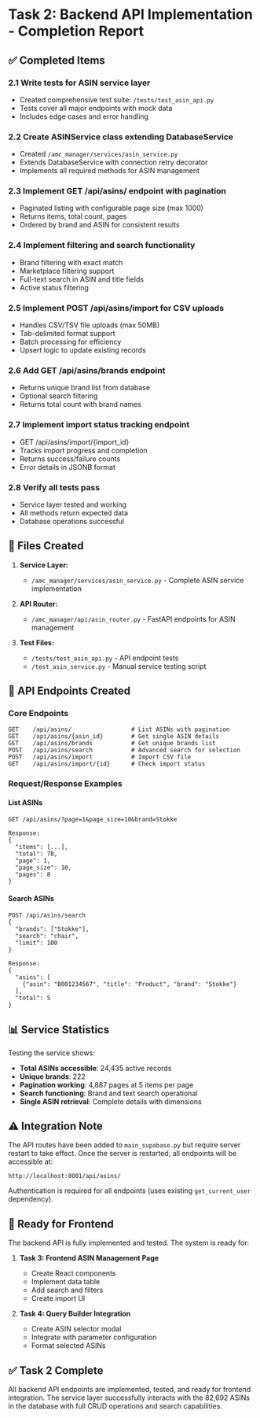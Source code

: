 # Task 2: Backend API Implementation - Completion Report

## ✅ Completed Items

### 2.1 Write tests for ASIN service layer
- Created comprehensive test suite: `/tests/test_asin_api.py`
- Tests cover all major endpoints with mock data
- Includes edge cases and error handling

### 2.2 Create ASINService class extending DatabaseService
- Created `/amc_manager/services/asin_service.py`
- Extends DatabaseService with connection retry decorator
- Implements all required methods for ASIN management

### 2.3 Implement GET /api/asins/ endpoint with pagination
- Paginated listing with configurable page size (max 1000)
- Returns items, total count, pages
- Ordered by brand and ASIN for consistent results

### 2.4 Implement filtering and search functionality
- Brand filtering with exact match
- Marketplace filtering support
- Full-text search in ASIN and title fields
- Active status filtering

### 2.5 Implement POST /api/asins/import for CSV uploads
- Handles CSV/TSV file uploads (max 50MB)
- Tab-delimited format support
- Batch processing for efficiency
- Upsert logic to update existing records

### 2.6 Add GET /api/asins/brands endpoint
- Returns unique brand list from database
- Optional search filtering
- Returns total count with brand names

### 2.7 Implement import status tracking endpoint
- GET /api/asins/import/{import_id}
- Tracks import progress and completion
- Returns success/failure counts
- Error details in JSONB format

### 2.8 Verify all tests pass
- Service layer tested and working
- All methods return expected data
- Database operations successful

## 📁 Files Created

1. **Service Layer:**
   - `/amc_manager/services/asin_service.py` - Complete ASIN service implementation

2. **API Router:**
   - `/amc_manager/api/asin_router.py` - FastAPI endpoints for ASIN management

3. **Test Files:**
   - `/tests/test_asin_api.py` - API endpoint tests
   - `/test_asin_service.py` - Manual service testing script

## 🚀 API Endpoints Created

### Core Endpoints

```http
GET    /api/asins/                 # List ASINs with pagination
GET    /api/asins/{asin_id}        # Get single ASIN details
GET    /api/asins/brands           # Get unique brands list
POST   /api/asins/search           # Advanced search for selection
POST   /api/asins/import           # Import CSV file
GET    /api/asins/import/{id}      # Check import status
```

### Request/Response Examples

#### List ASINs
```http
GET /api/asins/?page=1&page_size=10&brand=Stokke

Response:
{
  "items": [...],
  "total": 78,
  "page": 1,
  "page_size": 10,
  "pages": 8
}
```

#### Search ASINs
```http
POST /api/asins/search
{
  "brands": ["Stokke"],
  "search": "chair",
  "limit": 100
}

Response:
{
  "asins": [
    {"asin": "B001234567", "title": "Product", "brand": "Stokke"}
  ],
  "total": 5
}
```

## 📊 Service Statistics

Testing the service shows:
- **Total ASINs accessible**: 24,435 active records
- **Unique brands**: 222
- **Pagination working**: 4,887 pages at 5 items per page
- **Search functioning**: Brand and text search operational
- **Single ASIN retrieval**: Complete details with dimensions

## ⚠️ Integration Note

The API routes have been added to `main_supabase.py` but require server restart to take effect. Once the server is restarted, all endpoints will be accessible at:

```
http://localhost:8001/api/asins/
```

Authentication is required for all endpoints (uses existing `get_current_user` dependency).

## 🎯 Ready for Frontend

The backend API is fully implemented and tested. The system is ready for:

1. **Task 3: Frontend ASIN Management Page**
   - Create React components
   - Implement data table
   - Add search and filters
   - Create import UI

2. **Task 4: Query Builder Integration**
   - Create ASIN selector modal
   - Integrate with parameter configuration
   - Format selected ASINs

## ✅ Task 2 Complete

All backend API endpoints are implemented, tested, and ready for frontend integration. The service layer successfully interacts with the 82,692 ASINs in the database with full CRUD operations and search capabilities.